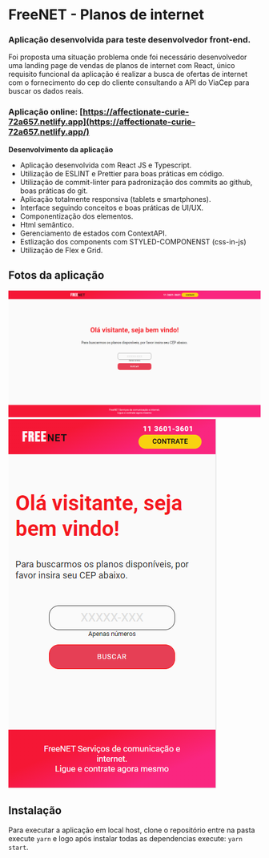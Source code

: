 # FreeNET - Planos de internet

### Aplicação desenvolvida para teste desenvolvedor front-end.
Foi proposta uma situação problema onde foi necessário desenvolvedor uma landing page de vendas de planos de internet com React, único requisito funcional da aplicação é realizar a busca de ofertas de internet com o fornecimento do cep do cliente consultando a API do ViaCep para buscar os dados reais.

###  Aplicação online: [https://affectionate-curie-72a657.netlify.app](https://affectionate-curie-72a657.netlify.app/)

**Desenvolvimento da aplicação**
- Aplicação desenvolvida com React JS e Typescript.
- Utilização de ESLINT e Prettier para boas práticas em código.
- Utilização de commit-linter para padronização dos commits ao github, boas práticas do git.
- Aplicação totalmente responsiva (tablets e smartphones).
- Interface seguindo conceitos e boas práticas de UI/UX.
-  Componentização dos elementos.
- Html semântico.
- Gerenciamento de estados com ContextAPI.
- Estlização dos components com STYLED-COMPONENST (css-in-js)
- Utilização de Flex e Grid.

## Fotos da aplicação

![](/images/img1.PNG)
![](/images/img2.PNG)


## Instalação

Para executar a aplicação em local host, clone o repositório entre na pasta execute `yarn` e logo após instalar todas as dependencias execute: `yarn start`.


